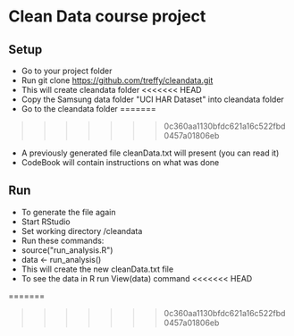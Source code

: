 Clean Data course project
=========

## Setup
* Go to your project folder
* Run git clone https://github.com/treffy/cleandata.git 
* This will create cleandata folder
<<<<<<< HEAD
* Copy the Samsung data folder "UCI HAR Dataset" into cleandata folder
* Go to the cleandata folder
=======
>>>>>>> 0c360aa1130bfdc621a16c522fbd0457a01806eb
* A previously generated file cleanData.txt will present (you can read it)
* CodeBook will contain instructions on what was done

## Run
* To generate the file again
* Start RStudio
* Set working directory <your project folder>/cleandata
* Run these commands:
* source("run_analysis.R")
* data <- run_analysis()
* This will create the new cleanData.txt file
* To see the data in R run View(data) command
<<<<<<< HEAD

=======
>>>>>>> 0c360aa1130bfdc621a16c522fbd0457a01806eb
